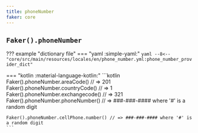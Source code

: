```yaml
---
title: phoneNumber
faker: core
---
```


## `Faker().phoneNumber`

??? example "dictionary file"
    === "yaml :simple-yaml:"
        ```yaml
        --8<-- "core/src/main/resources/locales/en/phone_number.yml:phone_number_provider_dict"
        ```

=== "kotlin :material-language-kotlin:"
    ```kotlin
    Faker().phoneNumber.areaCode() // => 201
    Faker().phoneNumber.countryCode() // => 1
    Faker().phoneNumber.exchangecode() // => 321
    Faker().phoneNumber.phoneNumber() // => ###-###-#### where '#' is a random digit

    Faker().phoneNumber.cellPhone.number() // => ###-###-#### where '#' is a random digit
    ```
